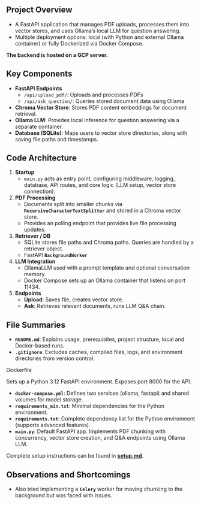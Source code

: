 ## Project Overview
- A FastAPI application that manages PDF uploads, processes them into vector stores, and uses Ollama’s local LLM for question answering.  
- Multiple deployment options: local (with Python and external Ollama container) or fully Dockerized via Docker Compose.

**The backend is hosted on a GCP server.**

## Key Components  
- **FastAPI Endpoints**  
  - `/api/upload_pdf/`: Uploads and processes PDFs  
  - `/api/ask_question/`: Queries stored document data using Ollama  
- **Chroma Vector Store**: Stores PDF content embeddings for document retrieval.  
- **Ollama LLM**: Provides local inference for question answering via a separate container.  
- **Database (SQLite)**: Maps users to vector store directories, along with saving file paths and timestamps.

## Code Architecture  
1. **Startup**  
   - `main.py` acts as entry point, configuring middleware, logging, database, API routes, and core logic (LLM setup, vector store connection).  
2. **PDF Processing**  
   - Documents split into smaller chunks via **`RecursiveCharacterTextSplitter`** and stored in a Chroma vector store.  
   - Provides an polling endpoint that provides live file processing updates.
3. **Retriever / DB**  
   - SQLite stores file paths and Chroma paths. Queries are handled by a retriever object.  
   - FastAPI **`BackgroundWorker`**  
4. **LLM Integration**  
   - OllamaLLM used with a prompt template and optional conversation memory.  
   - Docker Compose sets up an Ollama container that listens on port 11434.  
5. **Endpoints**  
   - **Upload**: Saves file, creates vector store.  
   - **Ask**: Retrieves relevant documents, runs LLM Q&A chain.  

## File Summaries
- **`README.md`**: Explains usage, prerequisites, project structure, local and Docker-based runs.  
- **`.gitignore`**: Excludes caches, compiled files, logs, and environment directories from version control.  

Dockerfile

Sets up a Python 3.12 FastAPI environment. Exposes port 8000 for the API.  
- **`docker-compose.yml`**: Defines two services (ollama, fastapi) and shared volumes for model storage.  
- **`requirements_min.txt`**: Minimal dependencies for the Python environment.  
- **`requirements.txt`**: Complete dependency list for the Python environment (supports advanced features).  
- **`main.py`**: Default FastAPI app. Implements PDF chunking with concurrency, vector store creation, and Q&A endpoints using Ollama LLM.  

Complete setup instructions can be found in **[setup.md](setup.md)**.

## Observations and Shortcomings

- Also tried implementing a **`Celery`** worker for moving chunking to the background but was faced with issues. 